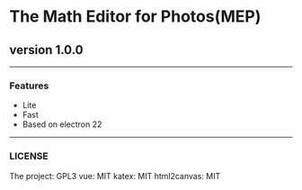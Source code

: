 # The Math Editor for Photos(MEP)
## version 1.0.0
- - -
### Features
- Lite
- Fast
- Based on electron 22
- - -
### LICENSE
The project: GPL3
vue: MIT
katex: MIT
html2canvas: MIT
